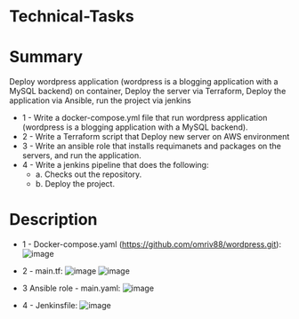 # Technical-Tasks





# Summary
Deploy wordpress application (wordpress is a blogging application with a MySQL backend) on container, Deploy the server via Terraform, Deploy the application via Ansible, run the project via jenkins

- 1 - Write a docker-compose.yml file that run wordpress application (wordpress is a blogging application with a MySQL backend).
 - 2 - Write a Terraform script that Deploy new server on AWS environment 
 - 3 - Write an ansible role that installs requimanets and packages on the servers, and run the application. 
 - 4 - Write a jenkins pipeline that does the following:
      * a. Checks out the repository.
      * b. Deploy the project.


# Description
  
 
 * 1 - Docker-compose.yaml (https://github.com/omriv88/wordpress.git):
![image](https://user-images.githubusercontent.com/113102456/219940757-d602ce66-4475-4cbf-ab19-7a2c62ea9f08.png)


 * 2 - main.tf:
![image](https://user-images.githubusercontent.com/113102456/219937925-0a3d793d-7048-42ff-89fb-b32f4e77d46e.png)
![image](https://user-images.githubusercontent.com/113102456/219937943-ee6cef2c-8b13-409c-aadc-6dad25d7e8d2.png)
 
 
 * 3 Ansible role - main.yaml:
![image](https://user-images.githubusercontent.com/113102456/219937736-d8c7bb61-cbbe-407a-ab87-627d5dcf64c6.png)


 * 4 - Jenkinsfile:
![image](https://user-images.githubusercontent.com/113102456/219941110-cf3628de-5106-47b7-835f-6cd267a19c84.png)
